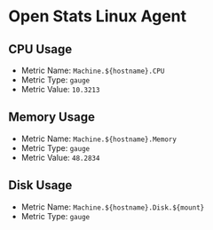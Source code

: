 # Open Stats Linux Agent

## CPU Usage

* Metric Name: `Machine.${hostname}.CPU`
* Metric Type: `gauge`
* Metric Value: `10.3213`

## Memory Usage

* Metric Name: `Machine.${hostname}.Memory`
* Metric Type: `gauge`
* Metric Value: `48.2834`

## Disk Usage

* Metric Name: `Machine.${hostname}.Disk.${mount}`
* Metric Type: `gauge`
